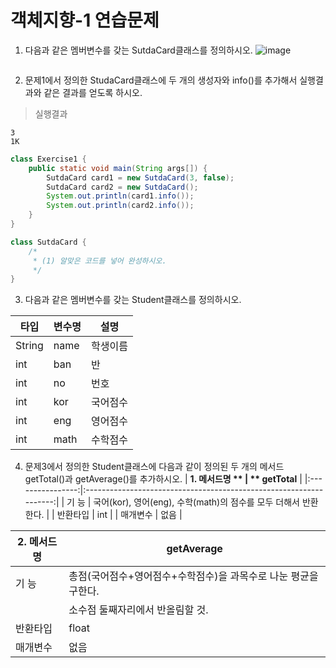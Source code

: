 # 객체지향-1 연습문제
1. 다음과 같은 멤버변수를 갖는 SutdaCard클래스를 정의하시오.
![image](https://github.com/user-attachments/assets/1200792c-8ca0-4276-9d55-e617432a5108)

```java
```

2. 문제1에서 정의한 StudaCard클래스에 두 개의 생성자와 info()를 추가해서 실행결과와 같은 결과를 얻도록 하시오.
> 실행결과 
```
3
1K
```

```java
class Exercise1 {
    public static void main(String args[]) {
        SutdaCard card1 = new SutdaCard(3, false);
        SutdaCard card2 = new SutdaCard();
        System.out.println(card1.info());
        System.out.println(card2.info());
    }
}

class SutdaCard {
    /*
     * (1) 알맞은 코드를 넣어 완성하시오.
     */
}
```
3. 다음과 같은 멤버변수를 갖는 Student클래스를 정의하시오.
   
| 타입   | 변수명 | 설명     |
|--------|--------|----------|
| String | name   | 학생이름 |
| int    | ban    | 반       |
| int    | no     | 번호     |
| int    | kor    | 국어점수 |
| int    | eng    | 영어점수 |
| int    | math   | 수학점수 |

4. 문제3에서 정의한 Student클래스에 다음과 같이 정의된 두 개의 메서드 getTotal()과 getAverage()를 추가하시오.
| **1. 메서드명 ** |                            ** getTotal**                           |
|:----------------:|:------------------------------------------------------------------:|
| 기 능            |  국어(kor), 영어(eng), 수학(math)의 점수를 모두   더해서 반환한다. |
| 반환타입         |  int                                                               |
| 매개변수         |  없음                                                              |


| 2. 메서드명  |  getAverage                                                        |
|--------------|--------------------------------------------------------------------|
| 기 능        |  총점(국어점수+영어점수+수학점수)을 과목수로 나눈 평균을   구한다. |
|              | 소수점 둘째자리에서 반올림할 것.                                   |
| 반환타입     |  float                                                             |
| 매개변수     |  없음                                                              |


